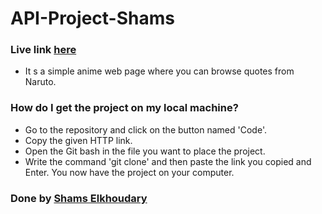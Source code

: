 # API-Project-Shams

### Live link [here](https://gsg-cf05.github.io/api-project-Shams/)

- It s a simple anime web page where you can browse quotes from Naruto.

### How do I get the project on my local machine?

- Go to the repository and click on the button named 'Code'.
- Copy the given HTTP link.
- Open the Git bash in the file you want to place the project.
- Write the command 'git clone' and then paste the link you copied and Enter. You now have the project on your computer.

### Done by [Shams Elkhoudary](https://github.com/shamskhodary)

